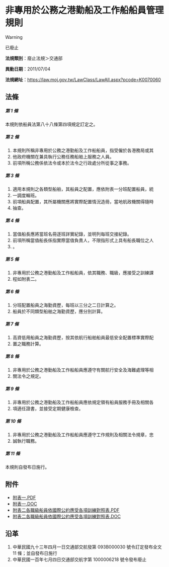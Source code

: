 # 非專用於公務之港勤船及工作船船員管理規則


> [!WARNING]
> 已廢止


**法規類別**：廢止法規＞交通部

**異動日期**：2011/07/04  

**法規網址**：https://law.moj.gov.tw/LawClass/LawAll.aspx?pcode=K0070060



## 法條
##### 第 1 條
本規則依船員法第八十八條第四項規定訂定之。

##### 第 2 條
1. 本規則所稱非專用於公務之港勤船及工作船船員，指受僱於各港務局或其
1. 他政府機關在兼具執行公務任務船舶上服務之人員。
1. 前項所稱公務係依法令或本於法令之行政處分所從事之事務。

##### 第 3 條
1. 適用本規則之各類型船舶，其船員之配置，應依附表一分班配置船員，統
1. 一調度輪班。
1. 前項船員配置，其所屬機關應將實際配置情況造冊，當地航政機關得隨時
1. 抽查。

##### 第 4 條
1. 當值船長應將當班名冊逐班詳實紀錄，並明列每班交接紀錄。
1. 前項所稱當值船長係指實際當值負責人，不限指形式上具有船長職位之人
1. 。

##### 第 5 條
1. 非專用於公務之港勤船及工作船船員，依其職務、職級，應接受之訓練課
1. 程如附表二。

##### 第 6 條
1. 分班配置船員之海勤資歷，每班以三分之二日計算之。
1. 船員於不同類型船舶之海勤資歷，應分別計算。

##### 第 7 條
1. 高資低用船員之海勤資歷，按其依航行船舶船員最低安全配置標準實際配
1. 置之職務計算。

##### 第 8 條
1. 非專用於公務之港勤船及工作船船員應遵守有關航行安全及海難處理等相
1. 關法令之規定。

##### 第 9 條
1. 非專用於公務之港勤船及工作船船員應依規定領有船員服務手冊及相關各
1. 項適任證書，並接受定期健康檢查。

##### 第 10 條
1. 非專用於公務之港勤船及工作船船員應遵守工作規則及相關法令規章，忠
1. 誠執行職務。

##### 第 11 條
本規則自發布日施行。
## 附件
* [附表一.PDF](https://law.moj.gov.tw/LawClass/LawGetFile.ashx?FileId=0000233224)
* [附表一.DOC](https://law.moj.gov.tw/LawClass/LawGetFile.ashx?FileId=0000011592)
* [附表二各職級船員依國際公約應受各項訓練對照表.PDF](https://law.moj.gov.tw/LawClass/LawGetFile.ashx?FileId=0000233225)
* [附表二各職級船員依國際公約應受各項訓練對照表.DOC](https://law.moj.gov.tw/LawClass/LawGetFile.ashx?FileId=0000011593)
## 沿革
1. 中華民國九十三年四月一日交通部交航發第 093B000030 號令訂定發布全文 11 條；並自發布日施行
1. 中華民國一百年七月四日交通部交航字第 1000006218 號令發布廢止
